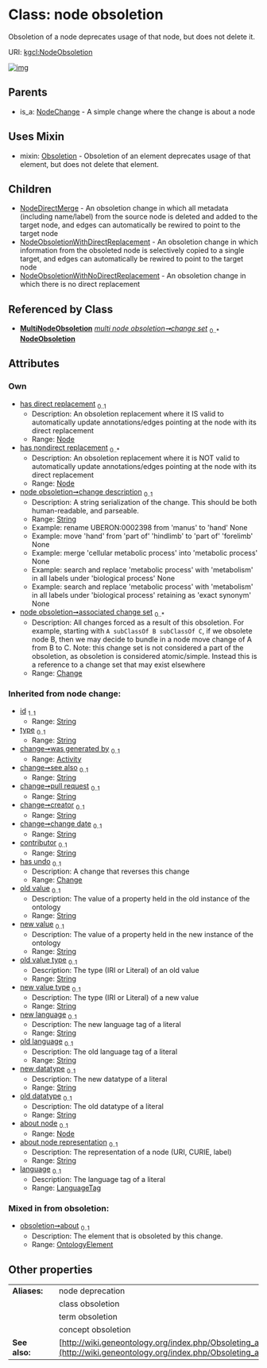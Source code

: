 
# Class: node obsoletion


Obsoletion of a node deprecates usage of that node, but does not delete it.

URI: [kgcl:NodeObsoletion](http://w3id.org/kgcl_schema/NodeObsoletion)


[![img](https://yuml.me/diagram/nofunky;dir:TB/class/[OntologyElement],[Obsoletion],[NodeObsoletionWithNoDirectReplacement],[NodeObsoletionWithDirectReplacement],[Change]<associated%20change%20set%200..*-++[NodeObsoletion&#124;change_description:string%20%3F;about_node_representation(i):string%20%3F;language(i):language_tag%20%3F;old_value(i):string%20%3F;new_value(i):string%20%3F;old_value_type(i):string%20%3F;new_value_type(i):string%20%3F;new_language(i):string%20%3F;old_language(i):string%20%3F;new_datatype(i):string%20%3F;old_datatype(i):string%20%3F;id(i):string;type(i):string%20%3F;see_also(i):string%20%3F;pull_request(i):string%20%3F;creator(i):string%20%3F;change_date(i):string%20%3F;contributor(i):string%20%3F],[Node]<has%20nondirect%20replacement%200..*-%20[NodeObsoletion],[Node]<has%20direct%20replacement%200..1-%20[NodeObsoletion],[MultiNodeObsoletion]++-%20change%20set%200..*>[NodeObsoletion],[NodeObsoletion]uses%20-.->[Obsoletion],[NodeObsoletion]^-[NodeObsoletionWithNoDirectReplacement],[NodeObsoletion]^-[NodeObsoletionWithDirectReplacement],[NodeObsoletion]^-[NodeDirectMerge],[NodeChange]^-[NodeObsoletion],[NodeDirectMerge],[NodeChange],[Node],[MultiNodeObsoletion],[Change],[Activity])](https://yuml.me/diagram/nofunky;dir:TB/class/[OntologyElement],[Obsoletion],[NodeObsoletionWithNoDirectReplacement],[NodeObsoletionWithDirectReplacement],[Change]<associated%20change%20set%200..*-++[NodeObsoletion&#124;change_description:string%20%3F;about_node_representation(i):string%20%3F;language(i):language_tag%20%3F;old_value(i):string%20%3F;new_value(i):string%20%3F;old_value_type(i):string%20%3F;new_value_type(i):string%20%3F;new_language(i):string%20%3F;old_language(i):string%20%3F;new_datatype(i):string%20%3F;old_datatype(i):string%20%3F;id(i):string;type(i):string%20%3F;see_also(i):string%20%3F;pull_request(i):string%20%3F;creator(i):string%20%3F;change_date(i):string%20%3F;contributor(i):string%20%3F],[Node]<has%20nondirect%20replacement%200..*-%20[NodeObsoletion],[Node]<has%20direct%20replacement%200..1-%20[NodeObsoletion],[MultiNodeObsoletion]++-%20change%20set%200..*>[NodeObsoletion],[NodeObsoletion]uses%20-.->[Obsoletion],[NodeObsoletion]^-[NodeObsoletionWithNoDirectReplacement],[NodeObsoletion]^-[NodeObsoletionWithDirectReplacement],[NodeObsoletion]^-[NodeDirectMerge],[NodeChange]^-[NodeObsoletion],[NodeDirectMerge],[NodeChange],[Node],[MultiNodeObsoletion],[Change],[Activity])

## Parents

 *  is_a: [NodeChange](NodeChange.md) - A simple change where the change is about a node

## Uses Mixin

 *  mixin: [Obsoletion](Obsoletion.md) - Obsoletion of an element deprecates usage of that element, but does not delete that element.

## Children

 * [NodeDirectMerge](NodeDirectMerge.md) - An obsoletion change in which all metadata (including name/label) from the source node is deleted and added to the target node, and edges can automatically be rewired to point to the target node
 * [NodeObsoletionWithDirectReplacement](NodeObsoletionWithDirectReplacement.md) - An obsoletion change in which information from the obsoleted node is selectively copied to a single target, and edges can automatically be rewired to point to the target node
 * [NodeObsoletionWithNoDirectReplacement](NodeObsoletionWithNoDirectReplacement.md) - An obsoletion change in which there is no direct replacement

## Referenced by Class

 *  **[MultiNodeObsoletion](MultiNodeObsoletion.md)** *[multi node obsoletion➞change set](multi_node_obsoletion_change_set.md)*  <sub>0..\*</sub>  **[NodeObsoletion](NodeObsoletion.md)**

## Attributes


### Own

 * [has direct replacement](has_direct_replacement.md)  <sub>0..1</sub>
     * Description: An obsoletion replacement where it IS valid to automatically update annotations/edges pointing at the node with its direct replacement
     * Range: [Node](Node.md)
 * [has nondirect replacement](has_nondirect_replacement.md)  <sub>0..\*</sub>
     * Description: An obsoletion replacement where it is NOT valid to automatically update annotations/edges pointing at the node with its direct replacement
     * Range: [Node](Node.md)
 * [node obsoletion➞change description](node_obsoletion_change_description.md)  <sub>0..1</sub>
     * Description: A string serialization of the change. This should be both human-readable, and parseable.
     * Range: [String](types/String.md)
     * Example: rename UBERON:0002398 from 'manus' to 'hand' None
     * Example: move 'hand' from 'part of' 'hindlimb' to 'part of' 'forelimb' None
     * Example: merge 'cellular metabolic process' into 'metabolic process' None
     * Example: search and replace 'metabolic process' with 'metabolism' in all labels under 'biological process' None
     * Example: search and replace 'metabolic process' with 'metabolism' in all labels under 'biological process' retaining as 'exact synonym' None
 * [node obsoletion➞associated change set](node_obsoletion_associated_change_set.md)  <sub>0..\*</sub>
     * Description: All changes forced as a result of this obsoletion. For example, starting with `A subClassOf B subClassOf C`, if we obsolete node B, then we may decide to bundle in a node move change of A from B to C. Note: this change set is not considered a part of the obsoletion, as obsoletion is considered atomic/simple. Instead this is a reference to a change set that may exist elsewhere
     * Range: [Change](Change.md)

### Inherited from node change:

 * [id](id.md)  <sub>1..1</sub>
     * Range: [String](types/String.md)
 * [type](type.md)  <sub>0..1</sub>
     * Range: [String](types/String.md)
 * [change➞was generated by](change_was_generated_by.md)  <sub>0..1</sub>
     * Range: [Activity](Activity.md)
 * [change➞see also](change_see_also.md)  <sub>0..1</sub>
     * Range: [String](types/String.md)
 * [change➞pull request](change_pull_request.md)  <sub>0..1</sub>
     * Range: [String](types/String.md)
 * [change➞creator](change_creator.md)  <sub>0..1</sub>
     * Range: [String](types/String.md)
 * [change➞change date](change_change_date.md)  <sub>0..1</sub>
     * Range: [String](types/String.md)
 * [contributor](contributor.md)  <sub>0..1</sub>
     * Range: [String](types/String.md)
 * [has undo](has_undo.md)  <sub>0..1</sub>
     * Description: A change that reverses this change
     * Range: [Change](Change.md)
 * [old value](old_value.md)  <sub>0..1</sub>
     * Description: The value of a property held in the old instance of the ontology
     * Range: [String](types/String.md)
 * [new value](new_value.md)  <sub>0..1</sub>
     * Description: The value of a property held in the new instance of the ontology
     * Range: [String](types/String.md)
 * [old value type](old_value_type.md)  <sub>0..1</sub>
     * Description: The type (IRI or Literal) of an old value
     * Range: [String](types/String.md)
 * [new value type](new_value_type.md)  <sub>0..1</sub>
     * Description: The type (IRI or Literal) of a new value
     * Range: [String](types/String.md)
 * [new language](new_language.md)  <sub>0..1</sub>
     * Description: The new language tag of a literal
     * Range: [String](types/String.md)
 * [old language](old_language.md)  <sub>0..1</sub>
     * Description: The old language tag of a literal
     * Range: [String](types/String.md)
 * [new datatype](new_datatype.md)  <sub>0..1</sub>
     * Description: The new datatype of a literal
     * Range: [String](types/String.md)
 * [old datatype](old_datatype.md)  <sub>0..1</sub>
     * Description: The old datatype of a literal
     * Range: [String](types/String.md)
 * [about node](about_node.md)  <sub>0..1</sub>
     * Range: [Node](Node.md)
 * [about node representation](about_node_representation.md)  <sub>0..1</sub>
     * Description: The representation of a node (URI, CURIE, label) 
     * Range: [String](types/String.md)
 * [language](language.md)  <sub>0..1</sub>
     * Description: The language tag of a literal
     * Range: [LanguageTag](types/LanguageTag.md)

### Mixed in from obsoletion:

 * [obsoletion➞about](obsoletion_about.md)  <sub>0..1</sub>
     * Description: The element that is obsoleted by this change.
     * Range: [OntologyElement](OntologyElement.md)

## Other properties

|  |  |  |
| --- | --- | --- |
| **Aliases:** | | node deprecation |
|  | | class obsoletion |
|  | | term obsoletion |
|  | | concept obsoletion |
| **See also:** | | [http://wiki.geneontology.org/index.php/Obsoleting_an_Existing_Ontology_Term](http://wiki.geneontology.org/index.php/Obsoleting_an_Existing_Ontology_Term) |

